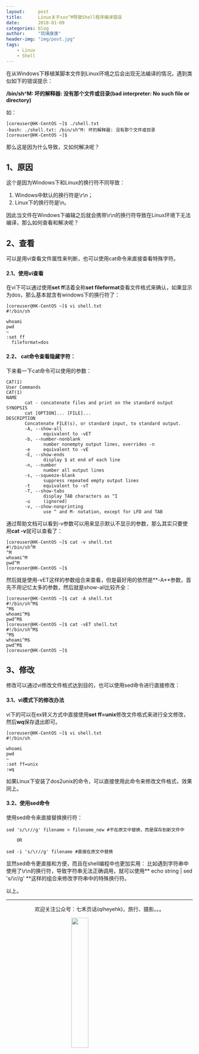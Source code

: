 ```yaml
---
layout:     post
title:      Linux关于xxx^M导致Shell程序编译错误
date:       2018-01-09
categories: blog
author:     "琉璃康康"
header-img: "img/post.jpg"
tags:
    - Linux
    - Shell
---
```


<style>
img{
  display:block;
  margin:0
  auto;
}
</style>

<meta name="referrer" content="never">

在从Windows下移植某脚本文件到Linux环境之后会出现无法编译的情况，遇到类似如下的错误提示：

**/bin/sh^M: 坏的解释器: 没有那个文件或目录(bad interpreter: No such file or directory)**

如：
```
[coreuser@HK-CentOS ~]$ ./shell.txt
-bash: ./shell.txt: /bin/sh^M: 坏的解释器: 没有那个文件或目录
[coreuser@HK-CentOS ~]$
```

那么这是因为什么导致，又如何解决呢？

## 1、原因
这个是因为Windows下和Linux的换行符不同导致：

1. Windows中默认的换行符是\r\n；
2. Linux下的换行符是\n。

因此当文件在Windows下编辑之后就会携带\r\n的换行符导致在Linux环境下无法编译，那么如何查看和解决呢？

## 2、查看
可以是用vi查看文件属性来判断，也可以使用cat命令来直接查看特殊字符。

#### 2.1、使用vi查看
在vi下可以通过使用**set ff**活着全称**set fileformat**查看文件格式来确认，如果显示为dos，那么基本就含有windows下的换行符了：
```
[coreuser@HK-CentOS ~]$ vi shell.txt
#!/bin/sh

whoami
pwd
~
:set ff
  fileformat=dos
```

#### 2.2、 cat命令查看隐藏字符：
下来看一下cat命令可以使用的参数：
```
CAT(1)                                                                            User Commands                                                                           CAT(1)
NAME
       cat - concatenate files and print on the standard output
SYNOPSIS
       cat [OPTION]... [FILE]...
DESCRIPTION
       Concatenate FILE(s), or standard input, to standard output.
       -A, --show-all
              equivalent to -vET
       -b, --number-nonblank
              number nonempty output lines, overrides -n
       -e     equivalent to -vE
       -E, --show-ends
              display $ at end of each line
       -n, --number
              number all output lines
       -s, --squeeze-blank
              suppress repeated empty output lines
       -t     equivalent to -vT
       -T, --show-tabs
              display TAB characters as ^I
       -u     (ignored)
       -v, --show-nonprinting
              use ^ and M- notation, except for LFD and TAB
```

通过帮助文档可以看到-v参数可以用来显示默认不显示的参数，那么其实只要使用**cat -v**就可以查看了：
```
[coreuser@HK-CentOS ~]$ cat -v shell.txt
#!/bin/sh^M
^M
whoami^M
pwd^M
[coreuser@HK-CentOS ~]$
```

然后就是使用-vET这样的参数组合来查看，但是最好用的依然是**-A**参数，首先不用记忆太多的参数，然后就是show-all比较齐全：
```
[coreuser@HK-CentOS ~]$ cat -A shell.txt
#!/bin/sh^M$
^M$
whoami^M$
pwd^M$
[coreuser@HK-CentOS ~]$ cat -vET shell.txt
#!/bin/sh^M$
^M$
whoami^M$
pwd^M$
[coreuser@HK-CentOS ~]$
```


## 3、修改
修改可以通过vi修改文件格式达到目的，也可以使用sed命令进行直接修改：

#### 3.1、vi模式下的修改办法
vi下的可以在ex转义方式中直接使用**set ff=unix**修改文件格式来进行全文修改，然后**wq**保存退出即可。
```
[coreuser@HK-CentOS ~]$ vi shell.txt
#!/bin/sh

whoami
pwd
~
:set ff=unix
:wq
```

如果Linux下安装了dos2unix的命令，可以直接使用此命令来修改文件格式，效果同上。

#### 3.2、使用sed命令
使用sed命令来直接替换换行符：
```
sed 's/\r//g' filename > filename_new #不在原文中替换，而是保存到新文件中

    OR

sed -i 's/\r//g' filename #直接在原文中替换
```

显然sed命令更直接和方便，而且在shell编程中也更加实用：
比如遇到字符串中使用了\r\n的换行符，导致字符串无法正确调用，就可以使用** echo string | sed 's/\r//g' **这样的组合来修改字符串中的特殊换行符。

以上。

------------
<p align="center">欢迎关注公众号：七禾页话(qiheyehk)，旅行、摄影。。。</p>
<img src="https://mmbiz.qpic.cn/mmbiz_jpg/QqiaFS6NT0eD1g2UjYu4VfCGHmbhgVqOAnNnJQfN7ZhRVUCopYOsfpPtIEB95VNEqu8trAxJXzGDg01ka6z6wzQ/0?wx_fmt=jpeg" width="30%" />


